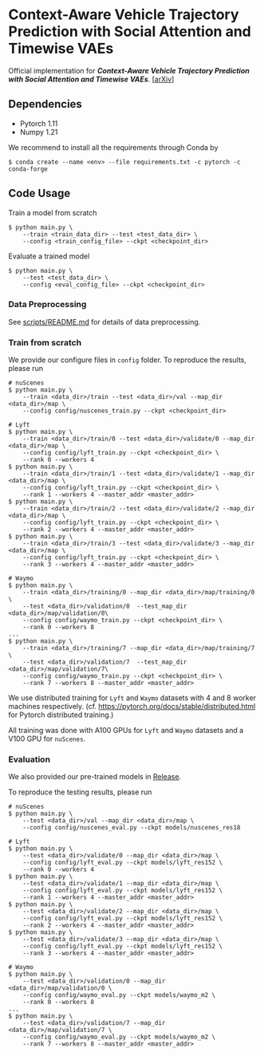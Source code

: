 # Context-Aware Vehicle Trajectory Prediction with Social Attention and Timewise VAEs

Official implementation for _**Context-Aware Vehicle Trajectory Prediction with Social Attention and Timewise VAEs**_. [[arXiv](https://arxiv.org/abs/2302.10873)]

## Dependencies
- Pytorch 1.11
- Numpy 1.21

We recommend to install all the requirements through Conda by

    $ conda create --name <env> --file requirements.txt -c pytorch -c conda-forge

## Code Usage

Train a model from scratch

    $ python main.py \
        --train <train_data_dir> --test <test_data_dir> \
        --config <train_config_file> --ckpt <checkpoint_dir>

Evaluate a trained model

    $ python main.py \
        --test <test_data_dir> \
        --config <eval_config_file> --ckpt <checkpoint_dir>


### Data Preprocessing
See [scripts/README.md](scripts) for details of data preprocessing.

### Train from scratch

We provide our configure files in `config` folder.
To reproduce the results, please run

    # nuScenes
    $ python main.py \
        --train <data_dir>/train --test <data_dir>/val --map_dir <data_dir>/map \
        --config config/nuscenes_train.py --ckpt <checkpoint_dir>
    
    # Lyft
    $ python main.py \
        --train <data_dir>/train/0 --test <data_dir>/validate/0 --map_dir <data_dir>/map \
        --config config/lyft_train.py --ckpt <checkpoint_dir> \
        --rank 0 --workers 4
    $ python main.py \
        --train <data_dir>/train/1 --test <data_dir>/validate/1 --map_dir <data_dir>/map \
        --config config/lyft_train.py --ckpt <checkpoint_dir> \
        --rank 1 --workers 4 --master_addr <master_addr>
    $ python main.py \
        --train <data_dir>/train/2 --test <data_dir>/validate/2 --map_dir <data_dir>/map \
        --config config/lyft_train.py --ckpt <checkpoint_dir> \
        --rank 2 --workers 4 --master_addr <master_addr>
    $ python main.py \
        --train <data_dir>/train/3 --test <data_dir>/validate/3 --map_dir <data_dir>/map \
        --config config/lyft_train.py --ckpt <checkpoint_dir> \
        --rank 3 --workers 4 --master_addr <master_addr>
    
    # Waymo
    $ python main.py \
        --train <data_dir>/training/0 --map_dir <data_dir>/map/training/0 \
        --test <data_dir>/validation/0  --test_map_dir <data_dir>/map/validation/0\
        --config config/waymo_train.py --ckpt <checkpoint_dir> \
        --rank 0 --workers 8
    ...
    $ python main.py \
        --train <data_dir>/training/7 --map_dir <data_dir>/map/training/7 \
        --test <data_dir>/validation/7  --test_map_dir <data_dir>/map/validation/7\
        --config config/waymo_train.py --ckpt <checkpoint_dir> \
        --rank 7 --workers 8 --master_addr <master_addr>

We use distributed training for `Lyft` and `Waymo` datasets with 4 and 8 worker machines respectively. 
(cf. https://pytorch.org/docs/stable/distributed.html for Pytorch distributed training.)

All training was done with A100 GPUs for `Lyft` and `Waymo` datasets and a V100 GPU for `nuScenes`.


### Evaluation

We also provided our pre-trained models in [Release](https://github.com/xupei0610/ContextVAE/releases/). 

To reproduce the testing results, please run

    # nuScenes
    $ python main.py \
        --test <data_dir>/val --map_dir <data_dir>/map \
        --config config/nuscenes_eval.py --ckpt models/nuscenes_res18
    
    # Lyft
    $ python main.py \
        --test <data_dir>/validate/0 --map_dir <data_dir>/map \
        --config config/lyft_eval.py --ckpt models/lyft_res152 \
        --rank 0 --workers 4
    $ python main.py \
        --test <data_dir>/validate/1 --map_dir <data_dir>/map \
        --config config/lyft_eval.py --ckpt models/lyft_res152 \
        --rank 1 --workers 4 --master_addr <master_addr>
    $ python main.py \
        --test <data_dir>/validate/2 --map_dir <data_dir>/map \
        --config config/lyft_eval.py --ckpt models/lyft_res152 \
        --rank 2 --workers 4 --master_addr <master_addr>
    $ python main.py \
        --test <data_dir>/validate/3 --map_dir <data_dir>/map \
        --config config/lyft_eval.py --ckpt models/lyft_res152 \
        --rank 3 --workers 4 --master_addr <master_addr>

    # Waymo
    $ python main.py \
        --test <data_dir>/validation/0 --map_dir <data_dir>/map/validation/0 \
        --config config/waymo_eval.py --ckpt models/waymo_m2 \
        --rank 0 --workers 8
    ...
    $ python main.py \
        --test <data_dir>/validation/7 --map_dir <data_dir>/map/validation/7 \
        --config config/waymo_eval.py --ckpt models/waymo_m2 \
        --rank 7 --workers 8 --master_addr <master_addr>

